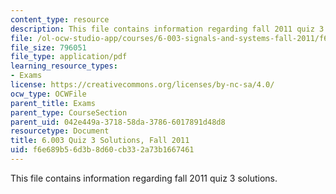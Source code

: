```yaml
---
content_type: resource
description: This file contains information regarding fall 2011 quiz 3 solutions.
file: /ol-ocw-studio-app/courses/6-003-signals-and-systems-fall-2011/f6e689b56d3b8d60cb332a73b1667461_MIT6_003F11_q3_sol.pdf
file_size: 796051
file_type: application/pdf
learning_resource_types:
- Exams
license: https://creativecommons.org/licenses/by-nc-sa/4.0/
ocw_type: OCWFile
parent_title: Exams
parent_type: CourseSection
parent_uid: 042e449a-3718-58da-3786-6017891d48d8
resourcetype: Document
title: 6.003 Quiz 3 Solutions, Fall 2011
uid: f6e689b5-6d3b-8d60-cb33-2a73b1667461
---
```

This file contains information regarding fall 2011 quiz 3 solutions.